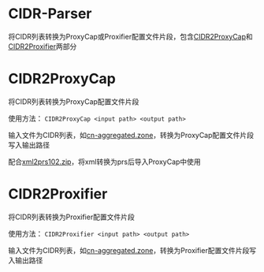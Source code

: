 # CIDR-Parser
将CIDR列表转换为ProxyCap或Proxifier配置文件片段，包含[CIDR2ProxyCap](#cidr2proxycap)和[CIDR2Proxifier](#cidr2proxifier)两部分

# CIDR2ProxyCap
将CIDR列表转换为ProxyCap配置文件片段

使用方法：
`CIDR2ProxyCap <input path> <output path>`

输入文件为CIDR列表，如[cn-aggregated.zone](http://www.ipdeny.com/ipblocks/data/aggregated/cn-aggregated.zone)，转换为ProxyCap配置文件片段写入输出路径

配合[xml2prs102.zip](http://www.proxycap.com/download/xml2prs102.zip)，将xml转换为prs后导入ProxyCap中使用

# CIDR2Proxifier
将CIDR列表转换为Proxifier配置文件片段

使用方法：
`CIDR2Proxifier <input path> <output path>`

输入文件为CIDR列表，如[cn-aggregated.zone](http://www.ipdeny.com/ipblocks/data/aggregated/cn-aggregated.zone)，转换为Proxifier配置文件片段写入输出路径
